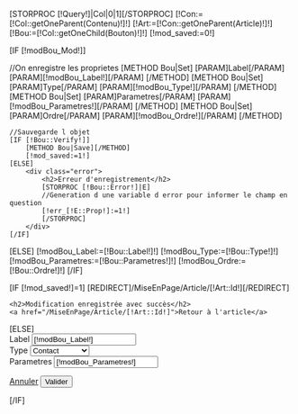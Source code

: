 [STORPROC [!Query!]|Col|0|1][/STORPROC]
[!Con:=[!Col::getOneParent(Contenu)!]!]
[!Art:=[!Con::getOneParent(Article)!]!]
[!Bou:=[!Col::getOneChild(Bouton)!]!]
[!mod_saved:=0!]

[IF [!modBou_Mod!]]
    <div class="debug">
        //On enregistre les proprietes
        [METHOD Bou|Set]
            [PARAM]Label[/PARAM]
            [PARAM][!modBou_Label!][/PARAM]
        [/METHOD]
        [METHOD Bou|Set]
            [PARAM]Type[/PARAM]
            [PARAM][!modBou_Type!][/PARAM]
        [/METHOD]
        [METHOD Bou|Set]
            [PARAM]Parametres[/PARAM]
            [PARAM][!modBou_Parametres!][/PARAM]
        [/METHOD]
        [METHOD Bou|Set]
            [PARAM]Ordre[/PARAM]
            [PARAM][!modBou_Ordre!][/PARAM]
        [/METHOD]
    </div>

    //Sauvegarde l objet
    [IF [!Bou::Verify!]]
        [METHOD Bou|Save][/METHOD]
        [!mod_saved:=1!]
    [ELSE]
        <div class="error">
            <h2>Erreur d'enregistrement</h2>
            [STORPROC [!Bou::Error!]|E]
            //Generation d une variable d error pour informer le champ en question
            [!err_[!E::Prop!]:=1!]
            [/STORPROC]
        </div>
    [/IF]
[ELSE]
    [!modBou_Label:=[!Bou::Label!]!]
    [!modBou_Type:=[!Bou::Type!]!]
    [!modBou_Parametres:=[!Bou::Parametres!]!]
    [!modBou_Ordre:=[!Bou::Ordre!]!]
[/IF]

[IF [!mod_saved!]=1]
[REDIRECT]/MiseEnPage/Article/[!Art::Id!][/REDIRECT]
<div class="succes">

    <h2>Modification enregistrée avec succès</h2>
    <a href="/MiseEnPage/Article/[!Art::Id!]">Retour à l'article</a>
</div>
[ELSE]

<input type="hidden" name="modBou_Mod" id="modBou_Mod" value="1" />

<div class="inputWrap [IF [!err_Label!]=1]error[/IF]">
    <label for="modBou_Label">Label</label>
    <input type="text" name="modBou_Label" id="modBou_Label" value="[!modBou_Label!]" />
</div>
<div class="inputWrap [IF [!err_Type!]=1]error[/IF]">
    <label for="modBou_Type">Type</label>
    <select name="modBou_Type" id="modBou_Type" >
        <option value="contact" [IF [!newBou_Type!]=contact]selected="selected"[/IF]>Contact</option>
        <option value="espace-client"  [IF [!newBou_Type!]=espace-client]selected="selected"[/IF]>Espace Client</option>
    </select>
</div>
<div class="inputWrap [IF [!err_Parametres!]=1]error[/IF]">
    <label for="modBou_Parametres">Parametres</label>
    <input type="text" name="modBou_Parametres" id="modBou_Parametres" value="[!modBou_Parametres!]" />
</div>
<!--<div class="inputWrap [IF [!err_Ordre!]=1]error[/IF]">-->
    <!--<label for="modBou_Ordre">Ordre</label>-->
    <!--<input type="text" name="modBou_Ordre" id="modBou_Ordre" value="[!modBou_Ordre!]" />-->
<!--</div>-->


<a href="/MiseEnPage/Article/[!Art::Id!]" class="btnCancel">Annuler</a>
<input type="submit" name="modBou_Valider" id="modBou_Valider" value="Valider" class="btnSubmit">
<div class="clear"></div>
[/IF]
